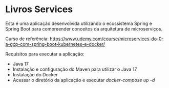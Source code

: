   # Livros Services
  
  Esta é uma aplicação desenvolvida utilizando o ecossistema Spring e Spring Boot para compreender conceitos da arquitetura de microserviços.

  Curso de referência: https://www.udemy.com/course/microservices-do-0-a-gcp-com-spring-boot-kubernetes-e-docker/

  Requisitos para executar a aplicação:
  * Java 17
  * Instalação e configuração do Maven para utilizar o Java 17
  * Instalação do Docker
  * Acessar o diretório da aplicação e executar *docker-compose up -d*
